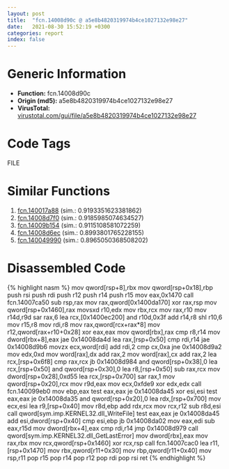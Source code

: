 ```yaml
---
layout: post
title:  "fcn.14008d90c @ a5e8b4820319974b4ce1027132e98e27"
date:   2021-08-30 15:52:19 +0300
categories: report
index: false
---
```


# Generic Information
- **Function:** fcn.14008d90c
- **Origin (md5):** a5e8b4820319974b4ce1027132e98e27
- **VirusTotal:** [virustotal.com/gui/file/a5e8b4820319974b4ce1027132e98e27][virustotal_ref]

# Code Tags
<span class="tag" id="FILE">FILE</span>


# Similar Functions

1. [fcn.140017a88][similar_1_ref] (sim.: 0.9193351623381862)
2. [fcn.14008d7f0][similar_2_ref] (sim.: 0.9185985074634527)
3. [fcn.14009b154][similar_3_ref] (sim.: 0.9115108581072259)
4. [fcn.14008d6ec][similar_4_ref] (sim.: 0.8993801765228155)
5. [fcn.140049990][similar_5_ref] (sim.: 0.8965050368508202)


# Disassembled Code

{% highlight nasm %}
mov qword[rsp+8],rbx
mov qword[rsp+0x18],rbp
push rsi
push rdi
push r12
push r14
push r15
mov eax,0x1470
call fcn.14007ca50
sub rsp,rax
mov rax,qword[0x1400da170]
xor rax,rsp
mov qword[rsp+0x1460],rax
movsxd r10,edx
mov rbx,rcx
mov rax,r10
mov r14d,r9d
sar rax,6
lea rcx,[0x1400ec200]
and r10d,0x3f
add r14,r8
shl r10,6
mov r15,r8
mov rdi,r8
mov rax,qword[rcx+rax*8]
mov r12,qword[rax+r10+0x28]
xor eax,eax
mov qword[rbx],rax
cmp r8,r14
mov dword[rbx+8],eax
jae 0x14008da4d
lea rax,[rsp+0x50]
cmp rdi,r14
jae 0x14008d9b6
movzx ecx,word[rdi]
add rdi,2
cmp cx,0xa
jne 0x14008d9a2
mov edx,0xd
mov word[rax],dx
add rax,2
mov word[rax],cx
add rax,2
lea rcx,[rsp+0x6f8]
cmp rax,rcx
jb 0x14008d984
and qword[rsp+0x38],0
lea rcx,[rsp+0x50]
and qword[rsp+0x30],0
lea r8,[rsp+0x50]
sub rax,rcx
mov dword[rsp+0x28],0xd55
lea rcx,[rsp+0x700]
sar rax,1
mov qword[rsp+0x20],rcx
mov r9d,eax
mov ecx,0xfde9
xor edx,edx
call fcn.140099eb0
mov ebp,eax
test eax,eax
je 0x14008da45
xor esi,esi
test eax,eax
je 0x14008da35
and qword[rsp+0x20],0
lea rdx,[rsp+0x700]
mov ecx,esi
lea r9,[rsp+0x40]
mov r8d,ebp
add rdx,rcx
mov rcx,r12
sub r8d,esi
call qword[sym.imp.KERNEL32.dll_WriteFile]
test eax,eax
je 0x14008da45
add esi,dword[rsp+0x40]
cmp esi,ebp
jb 0x14008da02
mov eax,edi
sub eax,r15d
mov dword[rbx+4],eax
cmp rdi,r14
jmp 0x14008d979
call qword[sym.imp.KERNEL32.dll_GetLastError]
mov dword[rbx],eax
mov rax,rbx
mov rcx,qword[rsp+0x1460]
xor rcx,rsp
call fcn.14007cac0
lea r11,[rsp+0x1470]
mov rbx,qword[r11+0x30]
mov rbp,qword[r11+0x40]
mov rsp,r11
pop r15
pop r14
pop r12
pop rdi
pop rsi
ret 
{% endhighlight %}


[similar_1_ref]: /report/fcn.140017a88@72082bb1b08918279d6780845b69f5ff
[similar_2_ref]: /report/fcn.14008d7f0@a5e8b4820319974b4ce1027132e98e27
[similar_3_ref]: /report/fcn.14009b154@a5e8b4820319974b4ce1027132e98e27
[similar_4_ref]: /report/fcn.14008d6ec@a5e8b4820319974b4ce1027132e98e27
[similar_5_ref]: /report/fcn.140049990@a5e8b4820319974b4ce1027132e98e27
[virustotal_ref]: https://www.virustotal.com/gui/file/a5e8b4820319974b4ce1027132e98e27